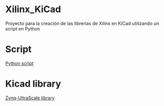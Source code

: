 # Xilinx_KiCad
 Proyecto para la creación de las librerías de Xilinx en KiCad utilizando un script en Python

# Script
[Python script](preuba/Constructor.py)

# Kicad library
[Zynq-UltraScale library](preuba/ZynqUltra.lib)